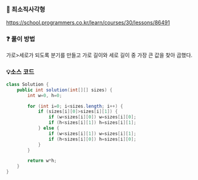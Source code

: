 ### 🔗 최소직사각형
https://school.programmers.co.kr/learn/courses/30/lessons/86491

### ❓ 풀이 방법
가로>세로가 되도록 분기를 만들고 가로 길이와 세로 길이 중 가장 큰 값을 찾아 곱했다.

### 💡소스 코드
```java
class Solution {
    public int solution(int[][] sizes) {
        int w=0, h=0;

        for (int i=0; i<sizes.length; i++) {
            if (sizes[i][0]>sizes[i][1]) {
                if (w<sizes[i][0]) w=sizes[i][0];
                if (h<sizes[i][1]) h=sizes[i][1];
            } else {
                if (w<sizes[i][1]) w=sizes[i][1];
                if (h<sizes[i][0]) h=sizes[i][0];
            }
        }

        return w*h;
    }
}
```